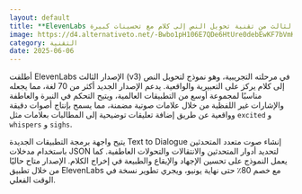 ```yaml
---
layout: default
title: **ElevenLabs تطلق الإصدار الثالث من تقنية تحويل النص إلى كلام مع تحسينات كبيرة**
image: https://d4.alternativeto.net/-Bwbo1pH106E7QDe6HtUre0debEwKF7bVmKqh7neaUI/rs:fill:1520:760:0/g:ce:0:0/YWJzOi8vZGlzdC9jb250ZW50LzE3NDkxNjc5Nzc3NzYucG5n.png
category: التقنية
date: 2025-06-06
---
```


أطلقت ElevenLabs الإصدار الثالث (v3) في مرحلته التجريبية، وهو نموذج لتحويل النص إلى كلام يركز على التعبيرية والواقعية. يدعم الإصدار الجديد أكثر من 70 لغة، مما يجعله مناسبًا لمجموعة أوسع من التطبيقات العالمية، ويتيح التحكم في النبرة والعاطفة والإشارات غير اللفظية من خلال علامات صوتية مضمنة، مما يسمح بإنتاج أصوات دقيقة وواقعية عن طريق إضافة تعليقات توضيحية إلى المطالبات بعلامات مثل `excited` و `whispers` و `sighs`.

يتيح واجهة برمجة التطبيقات الجديدة Text to Dialogue إنشاء صوت متعدد المتحدثين باستخدام مدخلات JSON لتحديد أدوار المتحدثين والانتقالات والتحولات العاطفية. كما يعمل النموذج على تحسين الإجهاد والإيقاع والطبيعة في إخراج الكلام. الإصدار متاح حاليًا من خلال تطبيق ElevenLabs مع خصم 80٪ حتى نهاية يونيو، ويجري تطوير نسخة في الوقت الفعلي.
